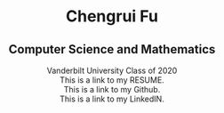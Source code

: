 <html>
<h1> <center> Chengrui Fu </center>
</h1>
<h2> <center> Computer Science and Mathematics </center>
</h2>
<body> <center> Vanderbilt University Class of 2020<br>
This is a link to my RESUME.<br>
This is a link to my Github.<br>
This is a link to my LinkedIN.<br> </center>
</body>




